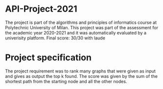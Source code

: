 # API-Project-2021
The project is part of the algorithms and principles of informatics course at Polytechnic University of Milan. This project was part of the assessment for the academic year 2020-2021 and it was automatically evaluated by a univerisity platform.
Final score: 30/30 with laude

# Project specification
The project requirement was to rank many graphs that were given as input and gives as output the top k found. The score was given by the sum of the shortest path from the starting node and all the other nodes.
